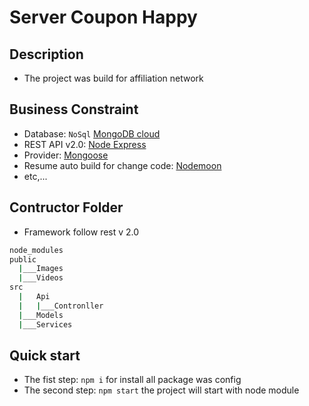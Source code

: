 # Server Coupon Happy

## Description
* The project was build for affiliation network

## Business Constraint
* Database: `NoSql` [MongoDB cloud](https://cloud.mongodb.com)
* REST API v2.0: [Node Express](https://expressjs.com/)
* Provider: [Mongoose](https://mongoosejs.com/)
* Resume auto build for change code: [Nodemoon](https://www.npmjs.com/package/nodemon)
* etc,...

## Contructor Folder
* Framework follow rest v 2.0
```bash
node_modules
public
  |___Images
  |___Videos
src
  |   Api
  |   |___Contronller
  |___Models
  |___Services
```
## Quick start
* The fist step: `npm i` for install all package was config
* The second step: `npm start` the project will start with node module
